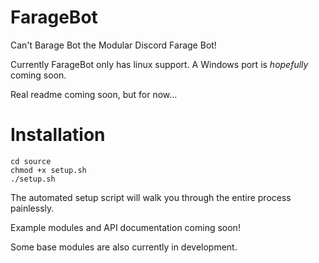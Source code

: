 # FarageBot
Can't Barage Bot the Modular Discord Farage Bot!

Currently FarageBot only has linux support. A Windows port is *hopefully* coming soon.

Real readme coming soon, but for now...

# Installation
```
cd source
chmod +x setup.sh
./setup.sh
```

The automated setup script will walk you through the entire process painlessly.

Example modules and API documentation coming soon!

Some base modules are also currently in development.

